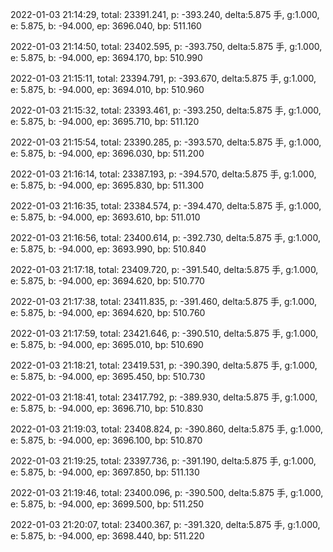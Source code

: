2022-01-03 21:14:29, total: 23391.241, p: -393.240, delta:5.875 手, g:1.000, e: 5.875, b: -94.000, ep: 3696.040, bp: 511.160

2022-01-03 21:14:50, total: 23402.595, p: -393.750, delta:5.875 手, g:1.000, e: 5.875, b: -94.000, ep: 3694.170, bp: 510.990

2022-01-03 21:15:11, total: 23394.791, p: -393.670, delta:5.875 手, g:1.000, e: 5.875, b: -94.000, ep: 3694.010, bp: 510.960

2022-01-03 21:15:32, total: 23393.461, p: -393.250, delta:5.875 手, g:1.000, e: 5.875, b: -94.000, ep: 3695.710, bp: 511.120

2022-01-03 21:15:54, total: 23390.285, p: -393.570, delta:5.875 手, g:1.000, e: 5.875, b: -94.000, ep: 3696.030, bp: 511.200

2022-01-03 21:16:14, total: 23387.193, p: -394.570, delta:5.875 手, g:1.000, e: 5.875, b: -94.000, ep: 3695.830, bp: 511.300

2022-01-03 21:16:35, total: 23384.574, p: -394.470, delta:5.875 手, g:1.000, e: 5.875, b: -94.000, ep: 3693.610, bp: 511.010

2022-01-03 21:16:56, total: 23400.614, p: -392.730, delta:5.875 手, g:1.000, e: 5.875, b: -94.000, ep: 3693.990, bp: 510.840

2022-01-03 21:17:18, total: 23409.720, p: -391.540, delta:5.875 手, g:1.000, e: 5.875, b: -94.000, ep: 3694.620, bp: 510.770

2022-01-03 21:17:38, total: 23411.835, p: -391.460, delta:5.875 手, g:1.000, e: 5.875, b: -94.000, ep: 3694.620, bp: 510.760

2022-01-03 21:17:59, total: 23421.646, p: -390.510, delta:5.875 手, g:1.000, e: 5.875, b: -94.000, ep: 3695.010, bp: 510.690

2022-01-03 21:18:21, total: 23419.531, p: -390.390, delta:5.875 手, g:1.000, e: 5.875, b: -94.000, ep: 3695.450, bp: 510.730

2022-01-03 21:18:41, total: 23417.792, p: -389.930, delta:5.875 手, g:1.000, e: 5.875, b: -94.000, ep: 3696.710, bp: 510.830

2022-01-03 21:19:03, total: 23408.824, p: -390.860, delta:5.875 手, g:1.000, e: 5.875, b: -94.000, ep: 3696.100, bp: 510.870

2022-01-03 21:19:25, total: 23397.736, p: -391.190, delta:5.875 手, g:1.000, e: 5.875, b: -94.000, ep: 3697.850, bp: 511.130

2022-01-03 21:19:46, total: 23400.096, p: -390.500, delta:5.875 手, g:1.000, e: 5.875, b: -94.000, ep: 3699.500, bp: 511.250

2022-01-03 21:20:07, total: 23400.367, p: -391.320, delta:5.875 手, g:1.000, e: 5.875, b: -94.000, ep: 3698.440, bp: 511.220